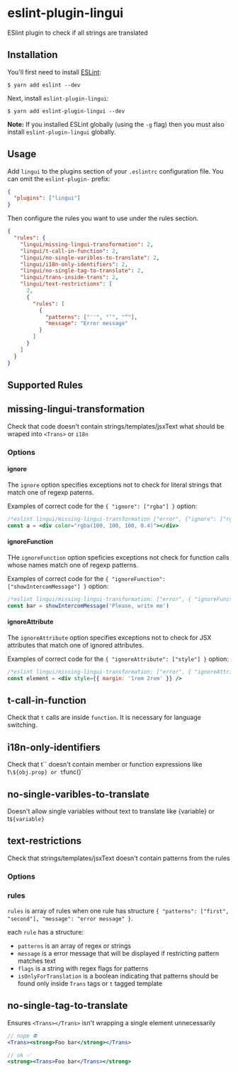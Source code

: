 # eslint-plugin-lingui

ESlint plugin to check if all strings are translated

## Installation

You'll first need to install [ESLint](http://eslint.org):

```
$ yarn add eslint --dev
```

Next, install `eslint-plugin-lingui`:

```
$ yarn add eslint-plugin-lingui --dev
```

**Note:** If you installed ESLint globally (using the `-g` flag) then you must also install `eslint-plugin-lingui` globally.

## Usage

Add `lingui` to the plugins section of your `.eslintrc` configuration file. You can omit the `eslint-plugin-` prefix:

```json
{
  "plugins": ["lingui"]
}
```

Then configure the rules you want to use under the rules section.

```json
{
  "rules": {
    "lingui/missing-lingui-transformation": 2,
    "lingui/t-call-in-function": 2,
    "lingui/no-single-varibles-to-translate": 2,
    "lingui/i18n-only-identifiers": 2,
    "lingui/no-single-tag-to-translate": 2,
    "lingui/trans-inside-trans": 2,
    "lingui/text-restrictions": [
      2,
      {
        "rules": [
          {
            "patterns": ["''", "’", "“"],
            "message": "Error message"
          }
        ]
      }
    ]
  }
}
```

## Supported Rules

## missing-lingui-transformation

Check that code doesn't contain strings/templates/jsxText what should be wraped into `<Trans>` or `i18n`

### Options

#### ignore

The `ignore` option specifies exceptions not to check for
literal strings that match one of regexp paterns.

Examples of correct code for the `{ "ignore": ["rgba"] }` option:

```jsx
/*eslint lingui/missing-lingui-transformation ["error", {"ignore": ["rgba"]}]*/
const a = <div color="rgba(100, 100, 100, 0.4)"></div>
```

#### ignoreFunction

THe `ignoreFunction` option speficies exceptions not check for
function calls whose names match one of regexp patterns.

Examples of correct code for the `{ "ignoreFunction": ["showIntercomMessage"] }` option:

```js
/*eslint lingui/missing-lingui-transformation: ["error", { "ignoreFunction": ["showIntercomMessage"] }]*/
const bar = showIntercomMessage('Please, write me')
```

#### ignoreAttribute

The `ignoreAttribute` option specifies exceptions not to check for JSX attributes that match one of ignored attributes.

Examples of correct code for the `{ "ignoreAttribute": ["style"] }` option:

```jsx
/*eslint lingui/missing-lingui-transformation: ["error", { "ignoreAttribute": ["style"] }]*/
const element = <div style={{ margin: '1rem 2rem' }} />
```

## t-call-in-function

Check that `t` calls are inside `function`. It is necessary for language switching.

## i18n-only-identifiers

Check that t`` doesn't contain member or function expressions like t`\${obj.prop} or t`func()`

## no-single-varibles-to-translate

Doesn't allow single variables without text to translate like <Trans>{variable}</Trans> or t`${variable}`

## text-restrictions

Check that strings/templates/jsxText doesn't contain patterns from the rules

### Options

### rules

`rules` is array of rules when one rule has structure `{ "patterns": ["first", "second"], "message": "error message" }`.

each `rule` has a structure:

- `patterns` is an array of regex or strings
- `message` is a error message that will be displayed if restricting pattern matches text
- `flags` is a string with regex flags for patterns
- `isOnlyForTranslation` is a boolean indicating that patterns should be found only inside `Trans` tags or `t` tagged template

## no-single-tag-to-translate

Ensures `<Trans></Trans>` isn't wrapping a single element unnecessarily

```jsx
// nope ⛔️
<Trans><strong>Foo bar</strong></Trans>

// ok ✅
<strong><Trans>Foo bar</Trans></strong>
```
